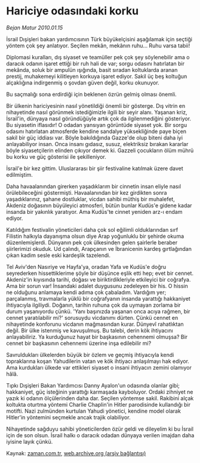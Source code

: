 # Hariciye odasındaki korku

*Bejan Matur 2010.01.15*

<tr><td class="metin" colspan="2" style="padding-top: 20px; padding-left: 5px; ">İsrail Dışişleri bakan yardımcısının Türk büyükelçisini aşağılamak için seçtiği yöntem çok şey anlatıyor. Seçilen mekân, mekânın ruhu... Ruhu varsa tabii!</td></tr><tr><td class="metin" colspan="2" style="padding-top: 20px; padding-left: 5px; "><p>Diplomasi kuralları, dış siyaset ve teamüller pek çok şey söylenebilir ama o daracık odanın işaret ettiği bir ruh hali de var; sorgu odasını hatırlatan bir mekânda, soluk bir ampulün ışığında, basit sıradan koltuklarda aranan prestij, muhakemeyi kilitleyen korkuya işaret ediyor. Sakil üç beş koltuğun alçaklığına indirgenmiş o şovdan güven değil, korku okunuyor.
<p> Bu saçmalığı sona erdirdiği için beklenen özrün gelmiş olması önemli.
<p> Bir ülkenin hariciyesinin nasıl yönetildiği önemli bir gösterge. Dış vitrin en nihayetinde nasıl görünmek istediğimizle ilgili bir seyir alanı. Yaşanan kriz, İsrail'in, dünyaya nasıl göründüğüyle artık çok da ilgilenmediğini gösteriyor. Bu siyasetin iflasıdır! O odadan yansıyan görüntüde siyaset yok. Bir sorgu odasını hatırlatan atmosferde kendine sandalye yüksekliğinde paye biçen sakil bir güç iddiası var. Böyle bakıldığında Gazze'de olup biteni daha iyi anlayabiliyor insan. Onca insanı gıdasız, susuz, elektriksiz bırakan kararlar böyle siyasetçilerin elinden çıkıyor demek ki. Gazzeli çocukların ölüm mührü bu korku ve güç gösterisi ile şekilleniyor.
<p> İsrail'e bir kez gittim. Uluslararası bir şiir festivaline katılmak üzere davet edilmiştim.
<p> Daha havaalanından girerken yaşadıklarım bir cinnetin insan eliyle nasıl örülebileceğini göstermişti. Havaalanından bir kez girdikten sonra yaşadıklarınız, şahane dostluklar, vicdan sahibi müthiş bir muhalefet, Akdeniz doğasının büyüleyici atmosferi, bütün bunlar Kudüs'e gidene kadar insanda bir yakınlık yaratıyor. Ama Kudüs'te cinnet yeniden arz-ı endam ediyor.
<p> Katıldığım festivalin yöneticileri daha çok sol eğilimli olduklarından sırf Filistin halkıyla dayanışma olsun diye Arap yoğunluklu bir şehirde okuma düzenlemişlerdi. Dünyanın pek çok ülkesinden gelen şairlerle beraber şiirlerimizi okuduk. Ud çalındı, Arapçanın ve İbranicenin kardeş gırtlağından çıkan kadim sesle eski kardeşlik tazelendi.
<p>Tel Aviv'den Nasıriye ve Hayfa'ya, oradan Yafa ve Kudüs'e doğru seyrederken hissettiklerime şöyle bir düşünce eşlik etti hep; evet bir cennet. Akdeniz'in kıyısında tarihi, doğası ve biriktirdikleriyle etkileyici bir coğrafya. Ama bir sorun var! İnsandaki adalet duygusunu zedeleyen bir his. O hissin ne olduğunu anlamaya kendi adıma çok çabaladım. Vardığım yer; parçalanmış, travmalarla yüklü bir coğrafyanın insanda yarattığı hakkaniyet ihtiyacıyla ilgiliydi. Doğanın, tarihin ruhuna çok da uymayan zorlama bir durum yaşanıyordu çünkü. 'Yanı başınızda yaşanan onca acıya rağmen, bir cennet yaratılabilir mi?' sorusuydu vicdanımı dürten. Çünkü cennet en nihayetinde konforunu vicdanın mağmasından kurar. Dünyevî rahatlıktan değil. Bir ülke istenmiş ve kavuşulmuş. Bu talebi, derin kök ihtiyacını anlayabiliriz. Ya kurduğunuz hayat bir başkasının cehennemi olmuşsa? Bir cennet bir başkasının cehennemi üzerine inşa edilebilir mi?
<p> Savruldukları ülkelerden büyük bir özlem ve geçmiş ihtiyacıyla kendi topraklarına koşan Yahudilerin vatan ve kök ihtiyacı anlaşılmayı hak ediyor. Ama kurdukları ülkede var ettikleri siyaset o insani ihtiyacın zemini olamıyor hâlâ.
<p> Tıpkı Dışişleri Bakan Yardımcısı Danny Ayalon'un odasında olanlar gibi; hakkaniyet, güç isteğinin yarattığı karmaşada kayboluyor. Ordaki zihniyet ne yazık ki odanın ölçülerinden daha dar. Seçilen yöntemse sakil. Rakibini alçak koltukta oturtma yöntemi Charlie Chaplin'in Hitler parodisinde kullandığı bir motifti. Nazi zulmünden kurtulan Yahudi yönetici, kendine model olarak Hitler'in yöntemini seçmekle ancak trajik olabiliyor.
<p> Nihayetinde sağduyu sahibi yöneticilerden özür geldi ve dileyelim ki bu İsrail için de son olsun. İsrail halkı o daracık odadan dünyaya verilen imajdan daha iyisine layık çünkü. <br/></p></p></p></p></p></p></p></p></p></p></td></tr>

Kaynak: [zaman.com.tr](http://zaman.com.tr/yazar.do?yazino=940401), [web.archive.org (arşiv bağlantısı)](http://web.archive.org/web/20100125095338/http://www.zaman.com.tr:80/yazar.do?yazino=940401)
